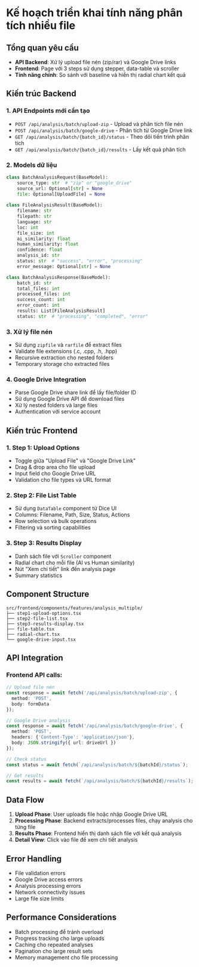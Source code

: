 # Kế hoạch triển khai tính năng phân tích nhiều file

## Tổng quan yêu cầu
- **API Backend**: Xử lý upload file nén (zip/rar) và Google Drive links
- **Frontend**: Page với 3 steps sử dụng stepper, data-table và scroller
- **Tính năng chính**: So sánh với baseline và hiển thị radial chart kết quả

## Kiến trúc Backend

### 1. API Endpoints mới cần tạo
- `POST /api/analysis/batch/upload-zip` - Upload và phân tích file nén
- `POST /api/analysis/batch/google-drive` - Phân tích từ Google Drive link
- `GET /api/analysis/batch/{batch_id}/status` - Theo dõi tiến trình phân tích
- `GET /api/analysis/batch/{batch_id}/results` - Lấy kết quả phân tích

### 2. Models dữ liệu
```python
class BatchAnalysisRequest(BaseModel):
    source_type: str  # "zip" or "google_drive"
    source_url: Optional[str] = None
    file: Optional[UploadFile] = None
    
class FileAnalysisResult(BaseModel):
    filename: str
    filepath: str
    language: str
    loc: int
    file_size: int
    ai_similarity: float
    human_similarity: float
    confidence: float
    analysis_id: str
    status: str  # "success", "error", "processing"
    error_message: Optional[str] = None

class BatchAnalysisResponse(BaseModel):
    batch_id: str
    total_files: int
    processed_files: int
    success_count: int
    error_count: int
    results: List[FileAnalysisResult]
    status: str  # "processing", "completed", "error"
```

### 3. Xử lý file nén
- Sử dụng `zipfile` và `rarfile` để extract files
- Validate file extensions (.c, .cpp, .h, .hpp)
- Recursive extraction cho nested folders
- Temporary storage cho extracted files

### 4. Google Drive Integration
- Parse Google Drive share link để lấy file/folder ID
- Sử dụng Google Drive API để download files
- Xử lý nested folders và large files
- Authentication với service account

## Kiến trúc Frontend

### 1. Step 1: Upload Options
- Toggle giữa "Upload File" và "Google Drive Link"
- Drag & drop area cho file upload
- Input field cho Google Drive URL
- Validation cho file types và URL format

### 2. Step 2: File List Table
- Sử dụng `DataTable` component từ Dice UI
- Columns: Filename, Path, Size, Status, Actions
- Row selection và bulk operations
- Filtering và sorting capabilities

### 3. Step 3: Results Display
- Danh sách file với `Scroller` component
- Radial chart cho mỗi file (AI vs Human similarity)
- Nút "Xem chi tiết" link đến analysis page
- Summary statistics

## Component Structure

```
src/frontend/components/features/analysis_multiple/
├── step1-upload-options.tsx
├── step2-file-list.tsx  
├── step3-results-display.tsx
├── file-table.tsx
├── radial-chart.tsx
└── google-drive-input.tsx
```

## API Integration

### Frontend API calls:
```typescript
// Upload file nén
const response = await fetch('/api/analysis/batch/upload-zip', {
  method: 'POST',
  body: formData
});

// Google Drive analysis
const response = await fetch('/api/analysis/batch/google-drive', {
  method: 'POST', 
  headers: {'Content-Type': 'application/json'},
  body: JSON.stringify({ url: driveUrl })
});

// Check status
const status = await fetch(`/api/analysis/batch/${batchId}/status`);

// Get results
const results = await fetch(`/api/analysis/batch/${batchId}/results`);
```

## Data Flow

1. **Upload Phase**: User uploads file hoặc nhập Google Drive URL
2. **Processing Phase**: Backend extracts/processes files, chạy analysis cho từng file
3. **Results Phase**: Frontend hiển thị danh sách file với kết quả analysis
4. **Detail View**: Click vào file để xem chi tiết analysis

## Error Handling

- File validation errors
- Google Drive access errors  
- Analysis processing errors
- Network connectivity issues
- Large file size limits

## Performance Considerations

- Batch processing để tránh overload
- Progress tracking cho large uploads
- Caching cho repeated analyses
- Pagination cho large result sets
- Memory management cho file processing